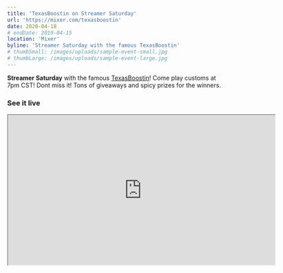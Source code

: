 ```yaml
---
title: 'TexasBoostin on Streamer Saturday'
url: 'https://mixer.com/texasboostin'
date: 2020-04-18
# endDate: 2019-04-15
location: 'Mixer'
byline: 'Streamer Saturday with the famous TexasBoostin'
# thumbSmall: /images/uploads/sample-event-small.jpg
# thumbLarge: /images/uploads/sample-event-large.jpg
---
```


**Streamer Saturday** with the famous [TexasBoostin](https://twitter.com/TexasBoostin)! Come play customs at 7pm CST!  Dont miss it! Tons of giveaways and spicy prizes for the winners.

### See it live
<iframe title="TexasBoostin's player frame" i18n-title="channel#ShareDialog:playerEmbedFrame|Embed player Frame copied from share dialog" allowfullscreen="true" src="https://mixer.com/embed/player/TexasBoostin?disableLowLatency=1" width="620" height="349"> </iframe>